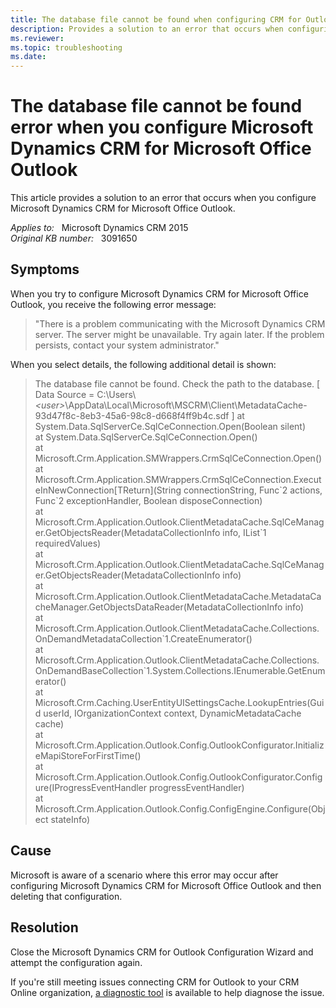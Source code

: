 ```yaml
---
title: The database file cannot be found when configuring CRM for Outlook
description: Provides a solution to an error that occurs when configuring Microsoft Dynamics CRM for Microsoft Office Outlook.
ms.reviewer: 
ms.topic: troubleshooting
ms.date: 
---
```

# The database file cannot be found error when you configure Microsoft Dynamics CRM for Microsoft Office Outlook

This article provides a solution to an error that occurs when you configure Microsoft Dynamics CRM for Microsoft Office Outlook.

_Applies to:_ &nbsp; Microsoft Dynamics CRM 2015  
_Original KB number:_ &nbsp; 3091650

## Symptoms

When you try to configure Microsoft Dynamics CRM for Microsoft Office Outlook, you receive the following error message:

> "There is a problem communicating with the Microsoft Dynamics CRM server. The server might be unavailable. Try again later. If the problem persists, contact your system administrator."

When you select details, the following additional detail is shown:

> The database file cannot be found. Check the path to the database. [ Data Source = C:\Users\\*\<user>*\AppData\Local\Microsoft\MSCRM\Client\MetadataCache-93d47f8c-8eb3-45a6-98c8-d668f4ff9b4c.sdf ] at System.Data.SqlServerCe.SqlCeConnection.Open(Boolean silent)  
 at System.Data.SqlServerCe.SqlCeConnection.Open()  
 at Microsoft.Crm.Application.SMWrappers.CrmSqlCeConnection.Open()  
 at Microsoft.Crm.Application.SMWrappers.CrmSqlCeConnection.ExecuteInNewConnection[TReturn](String connectionString, Func\`2 actions, Func\`2 exceptionHandler, Boolean disposeConnection)  
 at Microsoft.Crm.Application.Outlook.ClientMetadataCache.SqlCeManager.GetObjectsReader(MetadataCollectionInfo info, IList\`1 requiredValues)  
 at Microsoft.Crm.Application.Outlook.ClientMetadataCache.SqlCeManager.GetObjectsReader(MetadataCollectionInfo info)  
 at Microsoft.Crm.Application.Outlook.ClientMetadataCache.MetadataCacheManager.GetObjectsDataReader(MetadataCollectionInfo info)  
 at Microsoft.Crm.Application.Outlook.ClientMetadataCache.Collections.OnDemandMetadataCollection\`1.CreateEnumerator()  
 at Microsoft.Crm.Application.Outlook.ClientMetadataCache.Collections.OnDemandBaseCollection\`1.System.Collections.IEnumerable.GetEnumerator()  
 at Microsoft.Crm.Caching.UserEntityUISettingsCache.LookupEntries(Guid userId, IOrganizationContext context, DynamicMetadataCache cache)  
 at Microsoft.Crm.Application.Outlook.Config.OutlookConfigurator.InitializeMapiStoreForFirstTime()  
 at Microsoft.Crm.Application.Outlook.Config.OutlookConfigurator.Configure(IProgressEventHandler progressEventHandler)  
 at Microsoft.Crm.Application.Outlook.Config.ConfigEngine.Configure(Object stateInfo)

## Cause

Microsoft is aware of a scenario where this error may occur after configuring Microsoft Dynamics CRM for Microsoft Office Outlook and then deleting that configuration.

## Resolution

Close the Microsoft Dynamics CRM for Outlook Configuration Wizard and attempt the configuration again.

If you're still meeting issues connecting CRM for Outlook to your CRM Online organization, [a diagnostic tool](/office/about-the-microsoft-support-and-recovery-assistant-e90bb691-c2a7-4697-a94f-88836856c72f) is available to help diagnose the issue.
